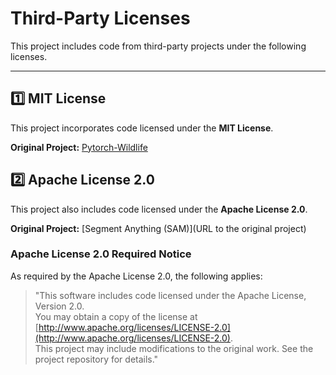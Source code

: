 # Third-Party Licenses

This project includes code from third-party projects under the following licenses.

---

## **1️⃣ MIT License**
This project incorporates code licensed under the **MIT License**.  

**Original Project:** [Pytorch-Wildlife](https://github.com/microsoft/CameraTraps/blob/main/LICENSE)  

















## **2️⃣ Apache License 2.0**
This project also includes code licensed under the **Apache License 2.0**.  

**Original Project:** [Segment Anything (SAM)](URL to the original project)  







### **Apache License 2.0 Required Notice**
As required by the Apache License 2.0, the following applies:  

> "This software includes code licensed under the Apache License, Version 2.0.  
> You may obtain a copy of the license at [http://www.apache.org/licenses/LICENSE-2.0](http://www.apache.org/licenses/LICENSE-2.0).  
> This project may include modifications to the original work. See the project repository for details."
